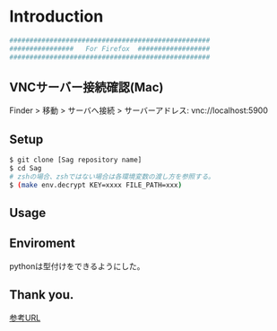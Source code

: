 # Introduction

```sh
##################################################
################   For Firefox  ##################
##################################################
```

## VNCサーバー接続確認(Mac)

Finder > 移動 > サーバへ接続 > サーバーアドレス: vnc://localhost:5900

## Setup

```sh
$ git clone [Sag repository name]
$ cd Sag
# zshの場合、zshではない場合は各環境変数の渡し方を参照する。
$ (make env.decrypt KEY=xxxx FILE_PATH=xxx)
```

## Usage


## Enviroment

pythonは型付けをできるようにした。

## Thank you.

[参考URL](https://ang.tokyo/insta_auto_likes/)
